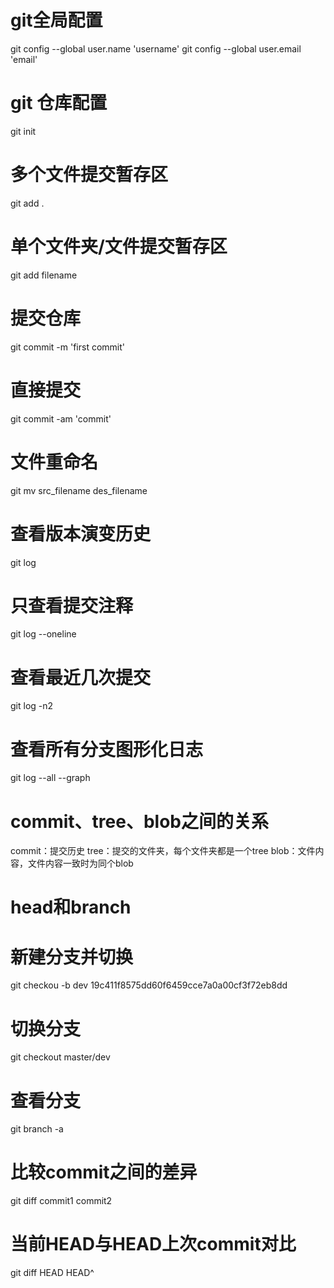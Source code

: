 # git全局配置
git config --global user.name 'username'
git config --global user.email 'email'

# git 仓库配置
git init

# 多个文件提交暂存区
git add .
# 单个文件夹/文件提交暂存区
git add filename

# 提交仓库
git commit -m 'first commit'
# 直接提交
git commit -am 'commit'

# 文件重命名
git mv src_filename des_filename

# 查看版本演变历史
git log
# 只查看提交注释
git log --oneline
# 查看最近几次提交
git log -n2
# 查看所有分支图形化日志
git log --all --graph

# commit、tree、blob之间的关系
commit：提交历史
tree：提交的文件夹，每个文件夹都是一个tree
blob：文件内容，文件内容一致时为同个blob

# head和branch

# 新建分支并切换
git checkou -b dev 19c411f8575dd60f6459cce7a0a00cf3f72eb8dd

# 切换分支
git checkout master/dev

# 查看分支
git branch -a

# 比较commit之间的差异
git diff commit1 commit2
# 当前HEAD与HEAD上次commit对比
git diff HEAD HEAD^

